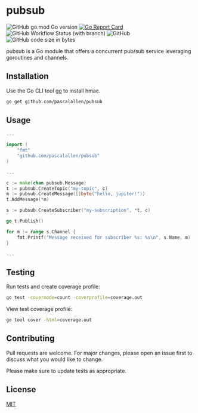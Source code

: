 # pubsub

![GitHub go.mod Go version](https://img.shields.io/github/go-mod/go-version/pascalallen/pubsub)
[![Go Report Card](https://goreportcard.com/badge/github.com/pascalallen/pubsub)](https://goreportcard.com/report/github.com/pascalallen/pubsub)
![GitHub Workflow Status (with branch)](https://img.shields.io/github/actions/workflow/status/pascalallen/pubsub/go.yml?branch=main)
![GitHub](https://img.shields.io/github/license/pascalallen/pubsub)
![GitHub code size in bytes](https://img.shields.io/github/languages/code-size/pascalallen/pubsub)

pubsub is a Go module that offers a concurrent pub/sub service leveraging goroutines and channels.

## Installation

Use the Go CLI tool [go](https://go.dev/dl/) to install hmac.

```bash
go get github.com/pascalallen/pubsub
```

## Usage

```go
...

import (
    "fmt"
    "github.com/pascalallen/pubsub"
)

...

c := make(chan pubsub.Message)
t := pubsub.CreateTopic("my-topic", c)
m := pubsub.CreateMessage([]byte("hello, jupiter!"))
t.AddMessage(*m)

s := pubsub.CreateSubscriber("my-subscription", *t, c)

go t.Publish()

for m := range s.Channel {
	fmt.Printf("Message received for subscriber %s: %s\n", s.Name, m)
}

...
```

## Testing

Run tests and create coverage profile:

```bash
go test -covermode=count -coverprofile=coverage.out
```

View test coverage profile:

```bash
go tool cover -html=coverage.out
```

## Contributing

Pull requests are welcome. For major changes, please open an issue first
to discuss what you would like to change.

Please make sure to update tests as appropriate.

## License

[MIT](LICENSE)
